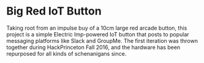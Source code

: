 # Big Red IoT Button
Taking root from an impulse buy of a 10cm large red arcade button, this project is a simple Electric Imp-powered IoT button that posts to popular messaging platforms like Slack and GroupMe. The first iteration was thrown together during HackPrinceton Fall 2016, and the hardware has been repurposed for all kinds of schenanigans since.
